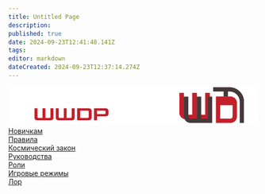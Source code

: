 ```yaml
---
title: Untitled Page
description: 
published: true
date: 2024-09-23T12:41:48.141Z
tags: 
editor: markdown
dateCreated: 2024-09-23T12:37:14.274Z
---
```


<div class="bg-img"></div>
    <div class="content">
  <img src="/main_page_icons/wwdpwikilogo228.png" alt="logo" class="logo">
  <div class="hr"></div>
  <div class="button"><a href="">Новичкам</a></div>
  <div class="button"><a href="">Правила</a></div>
  <div class="button"><a href="">Космический закон</a></div>
  <div class="button"><a href="">Руководства</a></div>
  <div class="hr"></div>
  <div class="button"><a href="">Роли</a></div>
  <div class="button"><a href="">Игровые режимы</a></div>
  <div class="button"><a href="">Лор</a></div>
</div>
    <div class="links">
  <div class="link"><a href="https://wwdp.ee"><i class="fas fa-globe"></i></a></div>
  <div class="link"><a href="https://discord.gg/Ea2FP33H"><i class="fab fa-discord"></i></a></div>
  <div class="link"><a href="https://github.com/WWhiteDreamProject/wwdpublic"><i class="fab fa-github"></i></a></div>
</div>